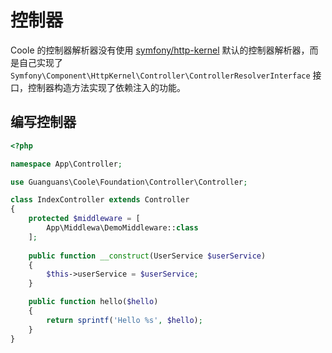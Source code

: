 # 控制器

Coole 的控制器解析器没有使用 [symfony/http-kernel](https://github.com/symfony/http-kernel) 默认的控制器解析器，而是自己实现了 `Symfony\Component\HttpKernel\Controller\ControllerResolverInterface` 接口，控制器构造方法实现了依赖注入的功能。

## 编写控制器

```php
<?php

namespace App\Controller;

use Guanguans\Coole\Foundation\Controller\Controller;

class IndexController extends Controller
{
    protected $middleware = [
        App\Middlewa\DemoMiddleware::class
    ];
    
    public function __construct(UserService $userService)
    {
        $this->userService = $userService;
    }

    public function hello($hello)
    {
        return sprintf('Hello %s', $hello);
    }
}
```
